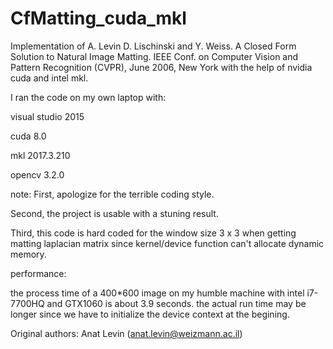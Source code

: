 # CfMatting_cuda_mkl
Implementation of A. Levin D. Lischinski and Y. Weiss. A Closed Form Solution to Natural Image Matting. IEEE Conf. on Computer Vision and Pattern Recognition (CVPR), June 2006, New York with the help of nvidia cuda and intel mkl.

I ran the code on my own laptop with:

visual studio 2015

cuda 8.0

mkl 2017.3.210

opencv 3.2.0


note: 
First, apologize for the terrible coding style.

Second, the project is usable with a stuning result.

Third, this code is hard coded for the window size 3 x 3 when getting matting laplacian matrix since kernel/device function can't allocate dynamic memory.


performance:

the process time of a 400*600 image on my humble machine with intel i7-7700HQ and GTX1060 is about 3.9 seconds. the actual run time may be longer since we have to initialize the device context at the begining.


Original authors: Anat Levin (anat.levin@weizmann.ac.il)
